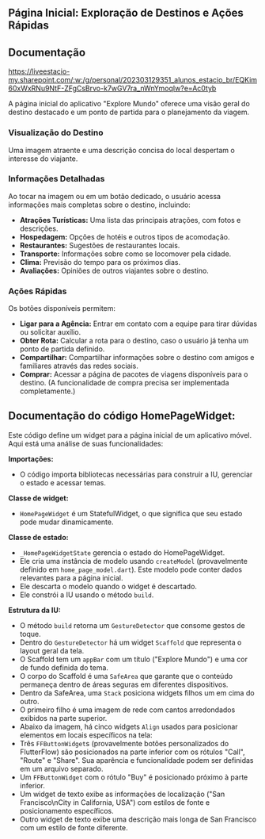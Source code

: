 ## Página Inicial: Exploração de Destinos e Ações Rápidas
## Documentação ##
https://liveestacio-my.sharepoint.com/:w:/g/personal/202303129351_alunos_estacio_br/EQKim60xWxRNu9NtF-ZFgCsBrvo-k7wGV7ra_nWnYmoqIw?e=Ac0tyb

A página inicial do aplicativo "Explore Mundo" oferece uma visão geral do destino destacado e um ponto de partida para o planejamento da viagem.

### Visualização do Destino
Uma imagem atraente e uma descrição concisa do local despertam o interesse do viajante.

### Informações Detalhadas
Ao tocar na imagem ou em um botão dedicado, o usuário acessa informações mais completas sobre o destino, incluindo:
* **Atrações Turísticas:** Uma lista das principais atrações, com fotos e descrições.
* **Hospedagem:** Opções de hotéis e outros tipos de acomodação.
* **Restaurantes:** Sugestões de restaurantes locais.
* **Transporte:** Informações sobre como se locomover pela cidade.
* **Clima:** Previsão do tempo para os próximos dias.
* **Avaliações:** Opiniões de outros viajantes sobre o destino.

### Ações Rápidas
Os botões disponíveis permitem:
* **Ligar para a Agência:** Entrar em contato com a equipe para tirar dúvidas ou solicitar auxílio.
* **Obter Rota:** Calcular a rota para o destino, caso o usuário já tenha um ponto de partida definido.
* **Compartilhar:** Compartilhar informações sobre o destino com amigos e familiares através das redes sociais.
* **Comprar:** Acessar a página de pacotes de viagens disponíveis para o destino. (A funcionalidade de compra precisa ser implementada completamente.)
## Documentação do código HomePageWidget:

Este código define um widget para a página inicial de um aplicativo móvel. Aqui está uma análise de suas funcionalidades:

**Importações:**

* O código importa bibliotecas necessárias para construir a IU, gerenciar o estado e acessar temas.

**Classe de widget:**

* `HomePageWidget` é um StatefulWidget, o que significa que seu estado pode mudar dinamicamente.

**Classe de estado:**

* `_HomePageWidgetState` gerencia o estado do HomePageWidget.
* Ele cria uma instância de modelo usando `createModel` (provavelmente definido em `home_page_model.dart`). Este modelo pode conter dados relevantes para a página inicial.
* Ele descarta o modelo quando o widget é descartado.
* Ele constrói a IU usando o método `build`.

**Estrutura da IU:**

* O método `build` retorna um `GestureDetector` que consome gestos de toque.
* Dentro do `GestureDetector` há um widget `Scaffold` que representa o layout geral da tela.
* O Scaffold tem um `appBar` com um título ("Explore Mundo") e uma cor de fundo definida do tema.
* O corpo do Scaffold é uma `SafeArea` que garante que o conteúdo permaneça dentro de áreas seguras em diferentes dispositivos.
* Dentro da SafeArea, uma `Stack` posiciona widgets filhos um em cima do outro.
* O primeiro filho é uma imagem de rede com cantos arredondados exibidos na parte superior.
* Abaixo da imagem, há cinco widgets `Align` usados ​​para posicionar elementos em locais específicos na tela:
* Três `FFButtonWidget`s (provavelmente botões personalizados do FlutterFlow) são posicionados na parte inferior com os rótulos "Call", "Route" e "Share". Sua aparência e funcionalidade podem ser definidas em um arquivo separado.
* Um `FFButtonWidget` com o rótulo "Buy" é posicionado próximo à parte inferior.
* Um widget de texto exibe as informações de localização ("San Francisco\nCity in California, USA") com estilos de fonte e posicionamento específicos.
* Outro widget de texto exibe uma descrição mais longa de San Francisco com um estilo de fonte diferente.



